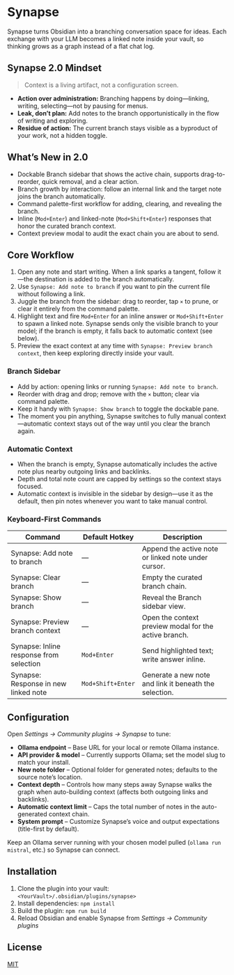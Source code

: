 # Synapse

Synapse turns Obsidian into a branching conversation space for ideas. Each exchange with your LLM becomes a linked note inside your vault, so thinking grows as a graph instead of a flat chat log.

## Synapse 2.0 Mindset

> Context is a living artifact, not a configuration screen.

- **Action over administration:** Branching happens by doing—linking, writing, selecting—not by pausing for menus.
- **Leak, don’t plan:** Add notes to the branch opportunistically in the flow of writing and exploring.
- **Residue of action:** The current branch stays visible as a byproduct of your work, not a hidden toggle.

## What’s New in 2.0

- Dockable Branch sidebar that shows the active chain, supports drag-to-reorder, quick removal, and a clear action.
- Branch growth by interaction: follow an internal link and the target note joins the branch automatically.
- Command palette-first workflow for adding, clearing, and revealing the branch.
- Inline (`Mod+Enter`) and linked-note (`Mod+Shift+Enter`) responses that honor the curated branch context.
- Context preview modal to audit the exact chain you are about to send.

## Core Workflow

1. Open any note and start writing. When a link sparks a tangent, follow it—the destination is added to the branch automatically.
2. Use `Synapse: Add note to branch` if you want to pin the current file without following a link.
3. Juggle the branch from the sidebar: drag to reorder, tap `×` to prune, or clear it entirely from the command palette.
4. Highlight text and fire `Mod+Enter` for an inline answer or `Mod+Shift+Enter` to spawn a linked note. Synapse sends only the visible branch to your model; if the branch is empty, it falls back to automatic context (see below).
5. Preview the exact context at any time with `Synapse: Preview branch context`, then keep exploring directly inside your vault.

### Branch Sidebar

- Add by action: opening links or running `Synapse: Add note to branch`.
- Reorder with drag and drop; remove with the `×` button; clear via command palette.
- Keep it handy with `Synapse: Show branch` to toggle the dockable pane.
- The moment you pin anything, Synapse switches to fully manual context—automatic context stays out of the way until you clear the branch again.

### Automatic Context

- When the branch is empty, Synapse automatically includes the active note plus nearby outgoing links and backlinks.
- Depth and total note count are capped by settings so the context stays focused.
- Automatic context is invisible in the sidebar by design—use it as the default, then pin notes whenever you want to take manual control.

### Keyboard-First Commands

| Command                                 | Default Hotkey    | Description                                            |
| --------------------------------------- | ----------------- | ------------------------------------------------------ |
| Synapse: Add note to branch             | —                 | Append the active note or linked note under cursor.    |
| Synapse: Clear branch                   | —                 | Empty the curated branch chain.                        |
| Synapse: Show branch                    | —                 | Reveal the Branch sidebar view.                        |
| Synapse: Preview branch context         | —                 | Open the context preview modal for the active branch.  |
| Synapse: Inline response from selection | `Mod+Enter`       | Send highlighted text; write answer inline.            |
| Synapse: Response in new linked note    | `Mod+Shift+Enter` | Generate a new note and link it beneath the selection. |

## Configuration

Open _Settings → Community plugins → Synapse_ to tune:

- **Ollama endpoint** – Base URL for your local or remote Ollama instance.
- **API provider & model** – Currently supports Ollama; set the model slug to match your install.
- **New note folder** – Optional folder for generated notes; defaults to the source note’s location.
- **Context depth** – Controls how many steps away Synapse walks the graph when auto-building context (affects both outgoing links and backlinks).
- **Automatic context limit** – Caps the total number of notes in the auto-generated context chain.
- **System prompt** – Customize Synapse’s voice and output expectations (title-first by default).

Keep an Ollama server running with your chosen model pulled (`ollama run mistral`, etc.) so Synapse can connect.

## Installation

1. Clone the plugin into your vault: `<YourVault>/.obsidian/plugins/synapse>`
2. Install dependencies: `npm install`
3. Build the plugin: `npm run build`
4. Reload Obsidian and enable Synapse from _Settings → Community plugins_

## License

[MIT](https://choosealicense.com/licenses/mit/)
